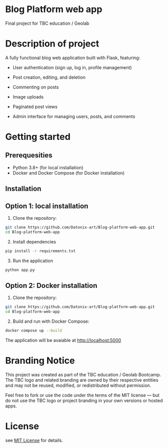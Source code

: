 
# Blog Platform web app

Final project for TBC education / Geolab

# Description of project

A fully functional blog web application built with Flask, featuring:

- User authentication (sign up, log in, profile management)

- Post creation, editing, and deletion

- Commenting on posts

- Image uploads

- Paginated post views

- Admin interface for managing users, posts, and comments

# Getting started 
## Prerequesities
- Python 3.8+ (for local installation)
- Docker and Docker Compose (for Docker installation)

## Installation
## Option 1: local installation
1. Clone the repository:
```bash
git clone https://github.com/Datonix-art/Blog-platform-web-app.git
cd Blog-platform-web-app
```
2. Install dependencies
```bash
pip install -r requirements.txt
```
3. Run the application
```bash
python app.py
```
## Option 2: Docker installation
1. Clone the repository:
```bash
git clone https://github.com/Datonix-art/Blog-platform-web-app.git
cd Blog-platform-web-app
```
2. Build and run with Docker Compose:
```bash
docker compose up --build
```
The application will be avaiable at [http://localhost:5000](http://localhost:5000)
# Branding Notice
This project was created as part of the TBC education / Geolab Bootcamp.
The TBC logo and related branding are owned by their respective entities and may not be reused, modified, or redistributed without permission.

Feel free to fork or use the code under the terms of the MIT license — but do not use the TBC logo or project branding in your own versions or hosted apps.

# License

see [MIT License](LICENSE) for details.